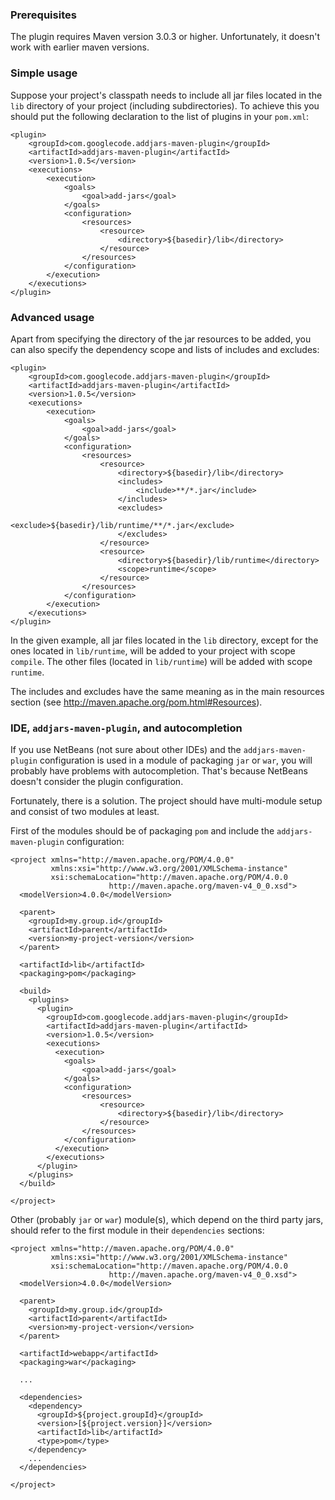 ### Prerequisites ###

The plugin requires Maven version 3.0.3 or higher. Unfortunately, it doesn't work with earlier maven versions.

### Simple usage ###

Suppose your project's classpath needs to include all jar files located in the `lib` directory of your project (including subdirectories). To achieve this you should put the following declaration to the list of plugins in your `pom.xml`:

```
<plugin>
    <groupId>com.googlecode.addjars-maven-plugin</groupId>
    <artifactId>addjars-maven-plugin</artifactId>
    <version>1.0.5</version>
    <executions>
        <execution>
            <goals>
                <goal>add-jars</goal>
            </goals>
            <configuration>
                <resources>
                    <resource>
                        <directory>${basedir}/lib</directory>
                    </resource>
                </resources>
            </configuration>
        </execution>
    </executions>
</plugin>
```

### Advanced usage ###

Apart from specifying the directory of the jar resources to be added, you can also specify the dependency scope and lists of includes and excludes:

```
<plugin>
    <groupId>com.googlecode.addjars-maven-plugin</groupId>
    <artifactId>addjars-maven-plugin</artifactId>
    <version>1.0.5</version>
    <executions>
        <execution>
            <goals>
                <goal>add-jars</goal>
            </goals>
            <configuration>
                <resources>
                    <resource>
                        <directory>${basedir}/lib</directory>
                        <includes>
                            <include>**/*.jar</include>
                        </includes>
                        <excludes>
                            <exclude>${basedir}/lib/runtime/**/*.jar</exclude>
                        </excludes>
                    </resource>
                    <resource>
                        <directory>${basedir}/lib/runtime</directory>
                        <scope>runtime</scope>
                    </resource>
                </resources>
            </configuration>
        </execution>
    </executions>
</plugin>
```

In the given example, all jar files located in the `lib` directory, except for the ones located in `lib/runtime`, will be added to your project with scope `compile`. The other files (located in `lib/runtime`) will be added with scope `runtime`.

The includes and excludes have the same meaning as in the main resources section (see http://maven.apache.org/pom.html#Resources).

### IDE, `addjars-maven-plugin`, and autocompletion ###

If you use NetBeans (not sure about other IDEs) and the `addjars-maven-plugin` configuration is used in a module of packaging `jar` or `war`, you will probably have problems with autocompletion. That's because NetBeans doesn't consider the plugin configuration.

Fortunately, there is a solution.
The project should have multi-module setup and consist of two modules at least.

First of the modules should be of packaging `pom` and include the `addjars-maven-plugin` configuration:

```
<project xmlns="http://maven.apache.org/POM/4.0.0" 
		 xmlns:xsi="http://www.w3.org/2001/XMLSchema-instance"
		 xsi:schemaLocation="http://maven.apache.org/POM/4.0.0 
                      http://maven.apache.org/maven-v4_0_0.xsd">
  <modelVersion>4.0.0</modelVersion>
	
  <parent>
    <groupId>my.group.id</groupId>
    <artifactId>parent</artifactId>
    <version>my-project-version</version>
  </parent>
	
  <artifactId>lib</artifactId>
  <packaging>pom</packaging>
	
  <build>
    <plugins>
      <plugin>
        <groupId>com.googlecode.addjars-maven-plugin</groupId>
        <artifactId>addjars-maven-plugin</artifactId>
        <version>1.0.5</version>
        <executions>
          <execution>
            <goals>
                <goal>add-jars</goal>
            </goals>
            <configuration>
                <resources>
                    <resource>
                        <directory>${basedir}/lib</directory>
                    </resource>
                </resources>
            </configuration>
          </execution>
        </executions>
      </plugin>
    </plugins>
  </build>
	
</project>
```

Other (probably `jar` or `war`) module(s), which depend on the third party jars, should refer to the first module in their `dependencies` sections:

```
<project xmlns="http://maven.apache.org/POM/4.0.0" 
		 xmlns:xsi="http://www.w3.org/2001/XMLSchema-instance"
		 xsi:schemaLocation="http://maven.apache.org/POM/4.0.0 
                      http://maven.apache.org/maven-v4_0_0.xsd">
  <modelVersion>4.0.0</modelVersion>
	
  <parent>
    <groupId>my.group.id</groupId>
    <artifactId>parent</artifactId>
    <version>my-project-version</version>
  </parent>
	
  <artifactId>webapp</artifactId>
  <packaging>war</packaging>
	
  ...

  <dependencies>
    <dependency>
      <groupId>${project.groupId}</groupId>
      <version>[${project.version}]</version>
      <artifactId>lib</artifactId>
      <type>pom</type>
    </dependency>
    ...
  </dependencies>
	
</project>
```